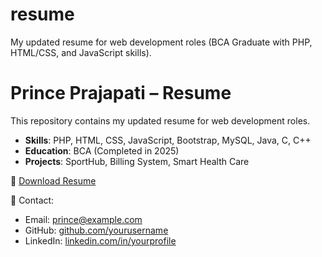 # resume
My updated resume for web development roles (BCA Graduate with PHP, HTML/CSS, and JavaScript skills).

# Prince Prajapati – Resume

This repository contains my updated resume for web development roles.

- **Skills**: PHP, HTML, CSS, JavaScript, Bootstrap, MySQL, Java, C, C++
- **Education**: BCA (Completed in 2025)
- **Projects**: SportHub, Billing System, Smart Health Care

📄 [Download Resume](Prince_Prajapati_Resume_2025.pdf)

💼 Contact:
- Email: prince@example.com
- GitHub: [github.com/yourusername](https://github.com/PrajapatiPrince2005)
- LinkedIn: [linkedin.com/in/yourprofile](https://www.linkedin.com/in/prince-prajapati-b5ba1a344/)
